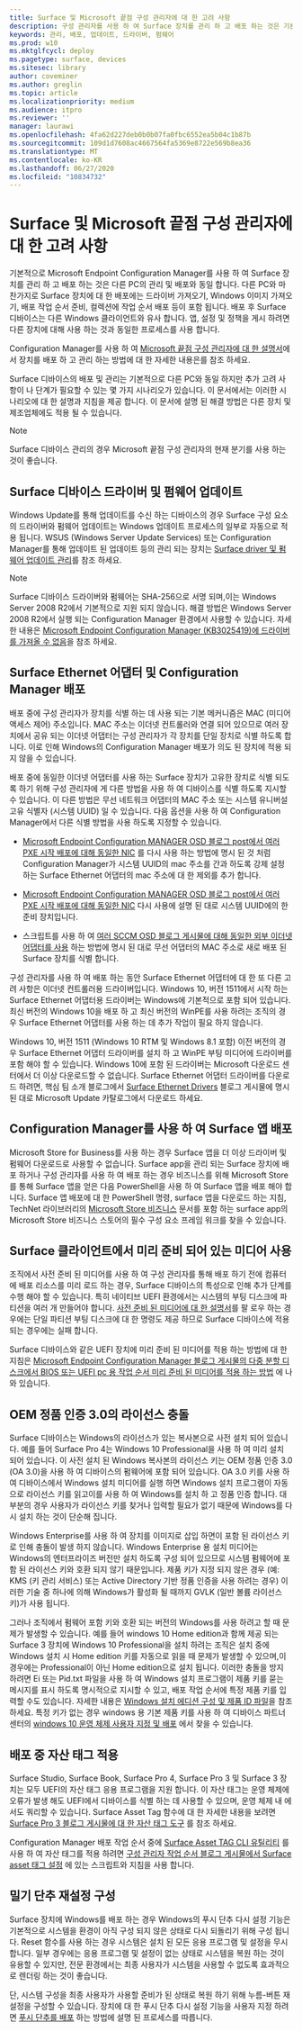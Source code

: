 ```yaml
---
title: Surface 및 Microsoft 끝점 구성 관리자에 대 한 고려 사항
description: 구성 관리자를 사용 하 여 Surface 장치를 관리 하 고 배포 하는 것은 기본적으로 다른 PC와 동일 합니다. 이 문서에서는 추가 고려 사항이 필요할 수 있는 시나리오에 대해 설명 합니다.
keywords: 관리, 배포, 업데이트, 드라이버, 펌웨어
ms.prod: w10
ms.mktglfcycl: deploy
ms.pagetype: surface, devices
ms.sitesec: library
author: coveminer
ms.author: greglin
ms.topic: article
ms.localizationpriority: medium
ms.audience: itpro
ms.reviewer: ''
manager: laurawi
ms.openlocfilehash: 4fa62d227deb0b0b07fa0fbc6552ea5b04c1b87b
ms.sourcegitcommit: 109d1d7608ac4667564fa5369e8722e569b8ea36
ms.translationtype: MT
ms.contentlocale: ko-KR
ms.lasthandoff: 06/27/2020
ms.locfileid: "10834732"
---
```

# Surface 및 Microsoft 끝점 구성 관리자에 대 한 고려 사항

기본적으로 Microsoft Endpoint Configuration Manager를 사용 하 여 Surface 장치를 관리 하 고 배포 하는 것은 다른 PC의 관리 및 배포와 동일 합니다. 다른 PC와 마찬가지로 Surface 장치에 대 한 배포에는 드라이버 가져오기, Windows 이미지 가져오기, 배포 작업 순서 준비, 컬렉션에 작업 순서 배포 등이 포함 됩니다. 배포 후 Surface 디바이스는 다른 Windows 클라이언트와 유사 합니다. 앱, 설정 및 정책을 게시 하려면 다른 장치에 대해 사용 하는 것과 동일한 프로세스를 사용 합니다.

Configuration Manager를 사용 하 여 [Microsoft 끝점 구성 관리자에 대 한 설명서](https://docs.microsoft.com/sccm/index)에서 장치를 배포 하 고 관리 하는 방법에 대 한 자세한 내용은를 참조 하세요.

Surface 디바이스의 배포 및 관리는 기본적으로 다른 PC와 동일 하지만 추가 고려 사항이 나 단계가 필요할 수 있는 몇 가지 시나리오가 있습니다. 이 문서에서는 이러한 시나리오에 대 한 설명과 지침을 제공 합니다. 이 문서에 설명 된 해결 방법은 다른 장치 및 제조업체에도 적용 될 수 있습니다.

> [!NOTE]
> Surface 디바이스 관리의 경우 Microsoft 끝점 구성 관리자의 현재 분기를 사용 하는 것이 좋습니다.

## Surface 디바이스 드라이버 및 펌웨어 업데이트

Windows Update를 통해 업데이트를 수신 하는 디바이스의 경우 Surface 구성 요소의 드라이버와 펌웨어 업데이트는 Windows 업데이트 프로세스의 일부로 자동으로 적용 됩니다. WSUS (Windows Server Update Services) 또는 Configuration Manager를 통해 업데이트 된 업데이트 등의 관리 되는 장치는 [Surface driver 및 펌웨어 업데이트 관리](https://docs.microsoft.com/surface/manage-surface-driver-and-firmware-updates/)를 참조 하세요.

> [!NOTE]
> Surface 디바이스 드라이버와 펌웨어는 SHA-256으로 서명 되며,이는 Windows Server 2008 R2에서 기본적으로 지원 되지 않습니다. 해결 방법은 Windows Server 2008 R2에서 실행 되는 Configuration Manager 환경에서 사용할 수 있습니다. 자세한 내용은 [Microsoft Endpoint Configuration Manager (KB3025419)에 드라이버를 가져올 수 없음](https://support.microsoft.com/kb/3025419)을 참조 하세요.

## Surface Ethernet 어댑터 및 Configuration Manager 배포

배포 중에 구성 관리자가 장치를 식별 하는 데 사용 되는 기본 메커니즘은 MAC (미디어 액세스 제어) 주소입니다. MAC 주소는 이더넷 컨트롤러와 연결 되어 있으므로 여러 장치에서 공유 되는 이더넷 어댑터는 구성 관리자가 각 장치를 단일 장치로 식별 하도록 합니다. 이로 인해 Windows의 Configuration Manager 배포가 의도 된 장치에 적용 되지 않을 수 있습니다.

배포 중에 동일한 이더넷 어댑터를 사용 하는 Surface 장치가 고유한 장치로 식별 되도록 하기 위해 구성 관리자에 게 다른 방법을 사용 하 여 디바이스를 식별 하도록 지시할 수 있습니다. 이 다른 방법은 무선 네트워크 어댑터의 MAC 주소 또는 시스템 유니버설 고유 식별자 (시스템 UUID) 일 수 있습니다. 다음 옵션을 사용 하 여 Configuration Manager에서 다른 식별 방법을 사용 하도록 지정할 수 있습니다.

* [Microsoft Endpoint Configuration MANAGER OSD 블로그 post에서 여러 PXE 시작 배포에 대해 동일한 NIC](https://blogs.technet.microsoft.com/system_center_configuration_manager_operating_system_deployment_support_blog/2015/08/27/reusing-the-same-nic-for-multiple-pxe-initiated-deployments-in-system-center-configuration-manger-osd/) 를 다시 사용 하는 방법에 명시 된 것 처럼 Configuration Manager가 시스템 UUID의 mac 주소를 간과 하도록 강제 설정 하는 Surface Ethernet 어댑터의 mac 주소에 대 한 제외를 추가 합니다.

* [Microsoft Endpoint Configuration MANAGER OSD 블로그 post에서 여러 PXE 시작 배포에 대해 동일한 NIC](https://blogs.technet.microsoft.com/system_center_configuration_manager_operating_system_deployment_support_blog/2015/08/27/reusing-the-same-nic-for-multiple-pxe-initiated-deployments-in-system-center-configuration-manger-osd/) 다시 사용에 설명 된 대로 시스템 UUID에의 한 준비 장치입니다.

* 스크립트를 사용 하 여 [여러 SCCM OSD 블로그 게시물에 대해 동일한 외부 이더넷 어댑터를 사용](https://blogs.technet.microsoft.com/askpfeplat/2014/07/27/how-to-use-the-same-external-ethernet-adapter-for-multiple-sccm-osd/) 하는 방법에 명시 된 대로 무선 어댑터의 MAC 주소로 새로 배포 된 Surface 장치를 식별 합니다.

구성 관리자를 사용 하 여 배포 하는 동안 Surface Ethernet 어댑터에 대 한 또 다른 고려 사항은 이더넷 컨트롤러용 드라이버입니다. Windows 10, 버전 1511에서 시작 하는 Surface Ethernet 어댑터용 드라이버는 Windows에 기본적으로 포함 되어 있습니다. 최신 버전의 Windows 10을 배포 하 고 최신 버전의 WinPE를 사용 하려는 조직의 경우 Surface Ethernet 어댑터를 사용 하는 데 추가 작업이 필요 하지 않습니다.

Windows 10, 버전 1511 (Windows 10 RTM 및 Windows 8.1 포함) 이전 버전의 경우 Surface Ethernet 어댑터 드라이버를 설치 하 고 WinPE 부팅 미디어에 드라이버를 포함 해야 할 수 있습니다. Windows 10에 포함 된 드라이버는 Microsoft 다운로드 센터에서 더 이상 다운로드할 수 없습니다. Surface Ethernet 어댑터 드라이버를 다운로드 하려면, 핵심 팀 소개 블로그에서 [Surface Ethernet Drivers](https://blogs.technet.microsoft.com/askcore/2016/08/18/surface-ethernet-drivers/) 블로그 게시물에 명시 된 대로 Microsoft Update 카탈로그에서 다운로드 하세요.

## Configuration Manager를 사용 하 여 Surface 앱 배포

Microsoft Store for Business를 사용 하는 경우 Surface 앱을 더 이상 드라이버 및 펌웨어 다운로드로 사용할 수 없습니다. Surface app을 관리 되는 Surface 장치에 배포 하거나 구성 관리자를 사용 하 여 배포 하는 경우 비즈니스를 위해 Microsoft Store를 통해 Surface 앱을 얻은 다음 PowerShell을 사용 하 여 Surface 앱을 배포 해야 합니다. Surface 앱 배포에 대 한 PowerShell 명령, surface 앱을 다운로드 하는 지침, TechNet 라이브러리의 [Microsoft Store 비즈니스](https://technet.microsoft.com/itpro/surface/deploy-surface-app-with-windows-store-for-business) 문서를 포함 하는 surface app의 Microsoft Store 비즈니스 스토어의 필수 구성 요소 프레임 워크를 찾을 수 있습니다.

## Surface 클라이언트에서 미리 준비 되어 있는 미디어 사용

조직에서 사전 준비 된 미디어를 사용 하 여 구성 관리자를 통해 배포 하기 전에 컴퓨터에 배포 리소스를 미리 로드 하는 경우, Surface 디바이스의 특성으로 인해 추가 단계를 수행 해야 할 수 있습니다. 특히 네이티브 UEFI 환경에서는 시스템의 부팅 디스크에 파티션을 여러 개 만들어야 합니다. [사전 준비 된 미디어에 대 한 설명서](https://technet.microsoft.com/library/79465d90-4831-4872-96c2-2062d80f5583?f=255&MSPPError=-2147217396#BKMK_CreatePrestagedMedia)를 팔 로우 하는 경우에는 단일 파티션 부팅 디스크에 대 한 명령도 제공 하므로 Surface 디바이스에 적용 되는 경우에는 실패 합니다.

Surface 디바이스와 같은 UEFI 장치에 미리 준비 된 미디어를 적용 하는 방법에 대 한 지침은 [Microsoft Endpoint Configuration Manager 블로그 게시물의 다중 분할 디스크에서 BIOS 또는 UEFI pc 용 작업 순서 미리 준비 된 미디어를 적용 하는 방법](https://blogs.technet.microsoft.com/system_center_configuration_manager_operating_system_deployment_support_blog/2014/04/02/how-to-apply-task-sequence-prestaged-media-on-multi-partitioned-disks-for-bios-or-uefi-pcs-in-system-center-configuration-manager/) 에 나와 있습니다.

## OEM 정품 인증 3.0의 라이선스 충돌

Surface 디바이스는 Windows의 라이선스가 있는 복사본으로 사전 설치 되어 있습니다. 예를 들어 Surface Pro 4는 Windows 10 Professional을 사용 하 여 미리 설치 되어 있습니다. 이 사전 설치 된 Windows 복사본의 라이선스 키는 OEM 정품 인증 3.0 (OA 3.0)을 사용 하 여 디바이스의 펌웨어에 포함 되어 있습니다. OA 3.0 키를 사용 하 여 디바이스에서 Windows 설치 미디어를 실행 하면 Windows 설치 프로그램이 자동으로 라이선스 키를 읽고이를 사용 하 여 Windows를 설치 하 고 정품 인증 합니다. 대부분의 경우 사용자가 라이선스 키를 찾거나 입력할 필요가 없기 때문에 Windows를 다시 설치 하는 것이 단순해 집니다.

Windows Enterprise를 사용 하 여 장치를 이미지로 삽입 하면이 포함 된 라이선스 키로 인해 충돌이 발생 하지 않습니다. Windows Enterprise 용 설치 미디어는 Windows의 엔터프라이즈 버전만 설치 하도록 구성 되어 있으므로 시스템 펌웨어에 포함 된 라이선스 키와 호환 되지 않기 때문입니다. 제품 키가 지정 되지 않은 경우 (예: KMS (키 관리 서비스) 또는 Active Directory 기반 정품 인증을 사용 하려는 경우) 이러한 기술 중 하나에 의해 Windows가 활성화 될 때까지 GVLK (일반 볼륨 라이선스 키)가 사용 됩니다.

그러나 조직에서 펌웨어 포함 키와 호환 되는 버전의 Windows를 사용 하려고 할 때 문제가 발생할 수 있습니다. 예를 들어 windows 10 Home edition과 함께 제공 되는 Surface 3 장치에 Windows 10 Professional을 설치 하려는 조직은 설치 중에 Windows 설치 시 Home edition 키를 자동으로 읽을 때 문제가 발생할 수 있으며,이 경우에는 Professional이 아닌 Home edition으로 설치 됩니다. 이러한 충돌을 방지 하려면 Ei 또는 Pid.txt 파일을 사용 하 여 Windows 설치 프로그램이 제품 키를 묻는 메시지를 표시 하도록 명시적으로 지시할 수 있고, 배포 작업 순서에 특정 제품 키를 입력할 수도 있습니다. 자세한 내용은 [Windows 설치 에디션 구성 및 제품 ID 파일](https://technet.microsoft.com/library/hh824952.aspx)을 참조 하세요. 특정 키가 없는 경우 windows 용 기본 제품 키를 사용 하 여 디바이스 파트너 센터의 [windows 10 운영 체제 사용자 지정 및 배포](https://dpcenter.microsoft.com/en/Windows/Build/cp-Windows-10-build) 에서 찾을 수 있습니다.

## 배포 중 자산 태그 적용

Surface Studio, Surface Book, Surface Pro 4, Surface Pro 3 및 Surface 3 장치는 모두 UEFI의 자산 태그 응용 프로그램을 지원 합니다. 이 자산 태그는 운영 체제에 오류가 발생 해도 UEFI에서 디바이스를 식별 하는 데 사용할 수 있으며, 운영 체제 내 에서도 쿼리할 수 있습니다. Surface Asset Tag 함수에 대 한 자세한 내용을 보려면 [Surface Pro 3 블로그 게시물에 대 한 자산 태그 도구](https://blogs.technet.microsoft.com/askcore/2014/10/20/asset-tag-tool-for-surface-pro-3/) 를 참조 하세요.

Configuration Manager 배포 작업 순서 중에 [Surface Asset TAG CLI 유틸리티](https://www.microsoft.com/download/details.aspx?id=44076) 를 사용 하 여 자산 태그를 적용 하려면 [구성 관리자 작업 순서 블로그 게시물에서 Surface asset 태그 설정](https://blogs.technet.microsoft.com/jchalfant/set-surface-pro-3-asset-tag-during-a-configuration-manager-task-sequence/) 에 있는 스크립트와 지침을 사용 합니다.

## 밀기 단추 재설정 구성

Surface 장치에 Windows를 배포 하는 경우 Windows의 푸시 단추 다시 설정 기능은 기본적으로 시스템을 환경이 아직 구성 되지 않은 상태로 다시 되돌리기 위해 구성 됩니다. Reset 함수를 사용 하는 경우 시스템은 설치 된 모든 응용 프로그램 및 설정을 무시 합니다. 일부 경우에는 응용 프로그램 및 설정이 없는 상태로 시스템을 복원 하는 것이 유용할 수 있지만, 전문 환경에서는 최종 사용자가 시스템을 사용할 수 없도록 효과적으로 렌더링 하는 것이 좋습니다.

단, 시스템 구성을 최종 사용자가 사용할 준비가 된 상태로 복원 하기 위해 누름-버튼 재설정을 구성할 수 있습니다. 장치에 대 한 푸시 단추 다시 설정 기능을 사용자 지정 하려면 [푸시 단추를 배포](https://msdn.microsoft.com/windows/hardware/commercialize/manufacture/desktop/deploy-push-button-reset-features) 하는 방법에 설명 된 프로세스를 따릅니다.
